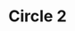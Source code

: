 ---
title: Circle 2
date: 
draft: false

# descripcion
description : Aros pasantes en plata 925 y strass. Traba con mariposita.

materials: Plata 925

color: 

dimensions: Diámetro 0,80 cm

code: 01-06-1143

type: "Aros"

categories: []

price: $1.660,00

price_eftvo: $1.410,00

# Images
# first image will be shown in the product page
images:
  # - image: "images/path_to_image"
  # La ubicacion de las imagenes es imagenes/Aros/Aros.Strass/01-06-1143-circle-2
  - image: "./images/aros/strass/01-06-1143-circle-2.jpg"
---